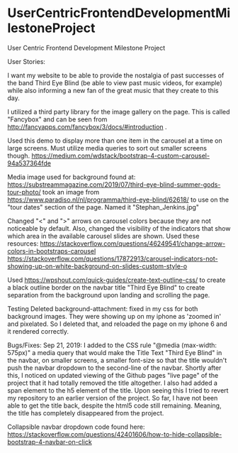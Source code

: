 # UserCentricFrontendDevelopmentMilestoneProject
User Centric Frontend Development Milestone Project

User Stories:

I want my website to be able to provide the nostalgia of past successes of the band Third Eye Blind (be able to view past music videos, for example) while also informing a new fan of the great music that they create to this day.


I utilized a third party library for the image gallery on the page. This is called "Fancybox" and can be seen from http://fancyapps.com/fancybox/3/docs/#introduction .

Used this demo to display more than one item in the carousel at a time on large screens. Must utilize media queries to sort out smaller screens though. 
https://medium.com/wdstack/bootstrap-4-custom-carousel-94a537364fde

Media
image used for background found at: https://substreammagazine.com/2019/07/third-eye-blind-summer-gods-tour-photo/
took an image from https://www.paradiso.nl/nl/programma/third-eye-blind/62618/ to use on the "tour dates" section of the page. Named it "Stephan_Jenkins.jpg"

Changed "<" and ">" arrows on carousel colors because they are not noticeable by default. Also, changed the visibility of the 
indicators that show which area in the available carousel slides are shown. Used these resources: https://stackoverflow.com/questions/46249541/change-arrow-colors-in-bootstraps-carousel
https://stackoverflow.com/questions/17872913/carousel-indicators-not-showing-up-on-white-background-on-slides-custom-style-o

Used https://wpshout.com/quick-guides/create-text-outline-css/ to create a black outline border on the navbar title "Third Eye Blind" to create separation from the background upon landing and scrolling the page. 

Testing
Deleted background-attachment: fixed in my css for both background images. They were showing up on my iphone as 'zoomed in' and pixelated. So I deleted that, and reloaded the page on my iphone 6 and it rendered correctly.

Bugs/Fixes:
Sep 21, 2019: I added to the CSS rule "@media (max-width: 575px)" a media query that would make the Title Text "Third Eye Blind" in the navbar, on smaller screens, a smaller font-size so that the title wouldn't push the navbar dropdown to the second-line of the navbar. Shortly after this, I noticed on updated viewing of the Github pages "live page" of the project that it had totally removed the title altogether. I also had added a span element to the h5 element of the title. Upon seeing this I tried to revert my repository to an earlier version of the project. So far, I have not been able to get the title back, despite the html5 code still remaining. Meaning, the title has completely disappeared from the project. 

Collapsible navbar dropdown code found here:
https://stackoverflow.com/questions/42401606/how-to-hide-collapsible-bootstrap-4-navbar-on-click